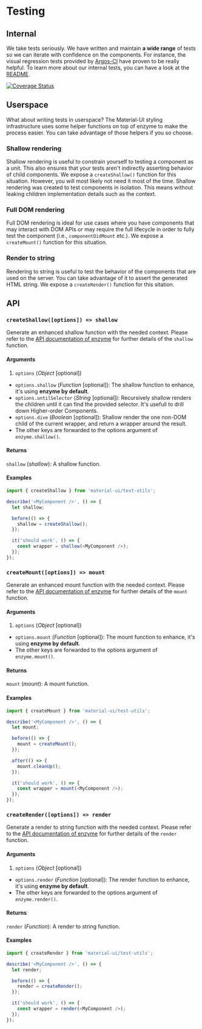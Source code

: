 # Testing

## Internal

We take tests seriously. We have written and maintain **a wide range** of tests so we can
iterate with confidence on the components. For instance, the visual regression tests provided by [Argos-CI](https://www.argos-ci.com/callemall/material-ui) have proven to be really helpful.
To learn more about our internal tests, you can have a look at the [README](https://github.com/callemall/material-ui/blob/v1-beta/test/README.md).

[![Coverage Status](https://img.shields.io/codecov/c/github/callemall/material-ui/v1-beta.svg)](https://codecov.io/gh/callemall/material-ui/branch/v1-beta)

## Userspace

What about writing tests in userspace? The Material-UI styling infrastructure uses some helper functions on top of enzyme to make the process easier.
You can take advantage of those helpers if you so choose.

### Shallow rendering

Shallow rendering is useful to constrain yourself to testing a component as a unit. This also ensures that your tests aren't indirectly asserting behavior of child components.
We expose a `createShallow()` function for this situation. However, you will most likely not need it most of the time. Shallow rendering was created to test components in isolation. This means without leaking children implementation details such as the context.

### Full DOM rendering

Full DOM rendering is ideal for use cases where you have components that may interact with DOM APIs or may require the full lifecycle in order to fully test the component (i.e., `componentDidMount` etc.).
We expose a `createMount()` function for this situation.

### Render to string

Rendering to string is useful to test the behavior of the components that are used on the server.
You can take advantage of it to assert the generated HTML string.
We expose a `createRender()` function for this sitation.

## API

### `createShallow([options]) => shallow`

Generate an enhanced shallow function with the needed context.
Please refer to the [API documentation of enzyme](http://airbnb.io/enzyme/docs/api/shallow.html) for further details of the `shallow` function.


#### Arguments

1. `options` (*Object* [optional])
  - `options.shallow` (*Function* [optional]): The shallow function to enhance, it's using **enzyme by default**.
  - `options.untilSelector` (*String* [optional]): Recursively shallow renders the children until it can find the provided selector. It's usefull to drill down Higher-order Components.
  - `options.dive` (*Boolean* [optional]): Shallow render the one non-DOM child of the current wrapper, and return a wrapper around the result.
  - The other keys are forwarded to the options argument of `enzyme.shallow()`.

#### Returns

`shallow` (*shallow*): A shallow function.

#### Examples

```js
import { createShallow } from 'material-ui/test-utils';

describe('<MyComponent />', () => {
  let shallow;

  before(() => {
    shallow = createShallow();
  });

  it('should work', () => {
    const wrapper = shallow(<MyComponent />);
  });
});
```

### `createMount([options]) => mount`

Generate an enhanced mount function with the needed context.
Please refer to the [API documentation of enzyme](http://airbnb.io/enzyme/docs/api/mount.html) for further details of the `mount` function.

#### Arguments

1. `options` (*Object* [optional])
  - `options.mount` (*Function* [optional]): The mount function to enhance, it's using **enzyme by default**.
  - The other keys are forwarded to the options argument of `enzyme.mount()`.

#### Returns

`mount` (*mount*): A mount function.

#### Examples

```js
import { createMount } from 'material-ui/test-utils';

describe('<MyComponent />', () => {
  let mount;

  before(() => {
    mount = createMount();
  });

  after(() => {
    mount.cleanUp();
  });

  it('should work', () => {
    const wrapper = mount(<MyComponent />);
  });
});
```

### `createRender([options]) => render`

Generate a render to string function with the needed context.
Please refer to the [API documentation of enzyme](http://airbnb.io/enzyme/docs/api/render.html) for further details of the `render` function.

#### Arguments

1. `options` (*Object* [optional])
  - `options.render` (*Function* [optional]): The render function to enhance, it's using **enzyme by default**.
  - The other keys are forwarded to the options argument of `enzyme.render()`.

#### Returns

`render` (*Function*): A render to string function.

#### Examples

```js
import { createRender } from 'material-ui/test-utils';

describe('<MyComponent />', () => {
  let render;

  before(() => {
    render = createRender();
  });

  it('should work', () => {
    const wrapper = render(<MyComponent />);
  });
});
```
